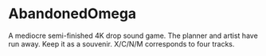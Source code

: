 # AbandonedOmega
A mediocre semi-finished 4K drop sound game. The planner and artist have run away. Keep it as a souvenir. X/C/N/M corresponds to four tracks.
